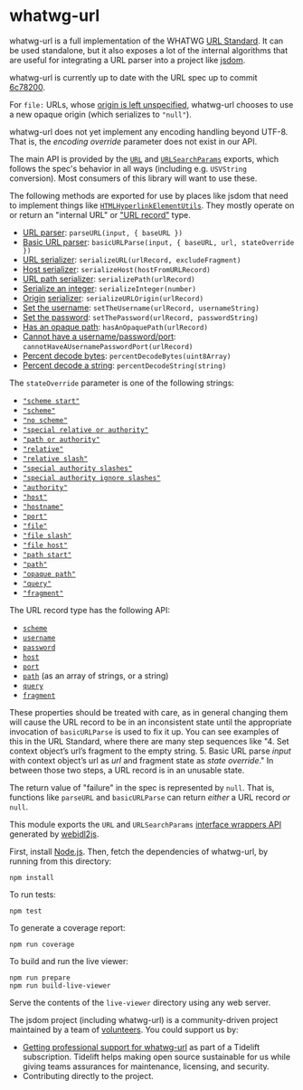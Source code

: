 ﻿# whatwg-url

whatwg-url is a full implementation of the WHATWG [URL Standard](https://url.spec.whatwg.org/). It can be used standalone, but it also exposes a lot of the internal algorithms that are useful for integrating a URL parser into a project like [jsdom](https://github.com/jsdom/jsdom).


whatwg-url is currently up to date with the URL spec up to commit [6c78200](https://github.com/whatwg/url/commit/6c782003a2d53b1feecd072d1006eb8f1d65fb2d).

For `file:` URLs, whose [origin is left unspecified](https://url.spec.whatwg.org/#concept-url-origin), whatwg-url chooses to use a new opaque origin (which serializes to `"null"`).

whatwg-url does not yet implement any encoding handling beyond UTF-8. That is, the _encoding override_ parameter does not exist in our API.



The main API is provided by the [`URL`](https://url.spec.whatwg.org/#url-class) and [`URLSearchParams`](https://url.spec.whatwg.org/#interface-urlsearchparams) exports, which follows the spec's behavior in all ways (including e.g. `USVString` conversion). Most consumers of this library will want to use these.


The following methods are exported for use by places like jsdom that need to implement things like [`HTMLHyperlinkElementUtils`](https://html.spec.whatwg.org/#htmlhyperlinkelementutils). They mostly operate on or return an "internal URL" or ["URL record"](https://url.spec.whatwg.org/#concept-url) type.

- [URL parser](https://url.spec.whatwg.org/#concept-url-parser): `parseURL(input, { baseURL })`
- [Basic URL parser](https://url.spec.whatwg.org/#concept-basic-url-parser): `basicURLParse(input, { baseURL, url, stateOverride })`
- [URL serializer](https://url.spec.whatwg.org/#concept-url-serializer): `serializeURL(urlRecord, excludeFragment)`
- [Host serializer](https://url.spec.whatwg.org/#concept-host-serializer): `serializeHost(hostFromURLRecord)`
- [URL path serializer](https://url.spec.whatwg.org/#url-path-serializer): `serializePath(urlRecord)`
- [Serialize an integer](https://url.spec.whatwg.org/#serialize-an-integer): `serializeInteger(number)`
- [Origin](https://url.spec.whatwg.org/#concept-url-origin) [serializer](https://html.spec.whatwg.org/multipage/origin.html#ascii-serialisation-of-an-origin): `serializeURLOrigin(urlRecord)`
- [Set the username](https://url.spec.whatwg.org/#set-the-username): `setTheUsername(urlRecord, usernameString)`
- [Set the password](https://url.spec.whatwg.org/#set-the-password): `setThePassword(urlRecord, passwordString)`
- [Has an opaque path](https://url.spec.whatwg.org/#url-opaque-path): `hasAnOpaquePath(urlRecord)`
- [Cannot have a username/password/port](https://url.spec.whatwg.org/#cannot-have-a-username-password-port): `cannotHaveAUsernamePasswordPort(urlRecord)`
- [Percent decode bytes](https://url.spec.whatwg.org/#percent-decode): `percentDecodeBytes(uint8Array)`
- [Percent decode a string](https://url.spec.whatwg.org/#string-percent-decode): `percentDecodeString(string)`

The `stateOverride` parameter is one of the following strings:

- [`"scheme start"`](https://url.spec.whatwg.org/#scheme-start-state)
- [`"scheme"`](https://url.spec.whatwg.org/#scheme-state)
- [`"no scheme"`](https://url.spec.whatwg.org/#no-scheme-state)
- [`"special relative or authority"`](https://url.spec.whatwg.org/#special-relative-or-authority-state)
- [`"path or authority"`](https://url.spec.whatwg.org/#path-or-authority-state)
- [`"relative"`](https://url.spec.whatwg.org/#relative-state)
- [`"relative slash"`](https://url.spec.whatwg.org/#relative-slash-state)
- [`"special authority slashes"`](https://url.spec.whatwg.org/#special-authority-slashes-state)
- [`"special authority ignore slashes"`](https://url.spec.whatwg.org/#special-authority-ignore-slashes-state)
- [`"authority"`](https://url.spec.whatwg.org/#authority-state)
- [`"host"`](https://url.spec.whatwg.org/#host-state)
- [`"hostname"`](https://url.spec.whatwg.org/#hostname-state)
- [`"port"`](https://url.spec.whatwg.org/#port-state)
- [`"file"`](https://url.spec.whatwg.org/#file-state)
- [`"file slash"`](https://url.spec.whatwg.org/#file-slash-state)
- [`"file host"`](https://url.spec.whatwg.org/#file-host-state)
- [`"path start"`](https://url.spec.whatwg.org/#path-start-state)
- [`"path"`](https://url.spec.whatwg.org/#path-state)
- [`"opaque path"`](https://url.spec.whatwg.org/#cannot-be-a-base-url-path-state)
- [`"query"`](https://url.spec.whatwg.org/#query-state)
- [`"fragment"`](https://url.spec.whatwg.org/#fragment-state)

The URL record type has the following API:

- [`scheme`](https://url.spec.whatwg.org/#concept-url-scheme)
- [`username`](https://url.spec.whatwg.org/#concept-url-username)
- [`password`](https://url.spec.whatwg.org/#concept-url-password)
- [`host`](https://url.spec.whatwg.org/#concept-url-host)
- [`port`](https://url.spec.whatwg.org/#concept-url-port)
- [`path`](https://url.spec.whatwg.org/#concept-url-path) (as an array of strings, or a string)
- [`query`](https://url.spec.whatwg.org/#concept-url-query)
- [`fragment`](https://url.spec.whatwg.org/#concept-url-fragment)

These properties should be treated with care, as in general changing them will cause the URL record to be in an inconsistent state until the appropriate invocation of `basicURLParse` is used to fix it up. You can see examples of this in the URL Standard, where there are many step sequences like "4. Set context object’s url’s fragment to the empty string. 5. Basic URL parse _input_ with context object’s url as _url_ and fragment state as _state override_." In between those two steps, a URL record is in an unusable state.

The return value of "failure" in the spec is represented by `null`. That is, functions like `parseURL` and `basicURLParse` can return _either_ a URL record _or_ `null`.


This module exports the `URL` and `URLSearchParams` [interface wrappers API](https://github.com/jsdom/webidl2js#for-interfaces) generated by [webidl2js](https://github.com/jsdom/webidl2js).


First, install [Node.js](https://nodejs.org/). Then, fetch the dependencies of whatwg-url, by running from this directory:

    npm install

To run tests:

    npm test

To generate a coverage report:

    npm run coverage

To build and run the live viewer:

    npm run prepare
    npm run build-live-viewer

Serve the contents of the `live-viewer` directory using any web server.


The jsdom project (including whatwg-url) is a community-driven project maintained by a team of [volunteers](https://github.com/orgs/jsdom/people). You could support us by:

- [Getting professional support for whatwg-url](https://tidelift.com/subscription/pkg/npm-whatwg-url?utm_source=npm-whatwg-url&utm_medium=referral&utm_campaign=readme) as part of a Tidelift subscription. Tidelift helps making open source sustainable for us while giving teams assurances for maintenance, licensing, and security.
- Contributing directly to the project.
